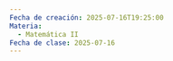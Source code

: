 ```yaml
---
Fecha de creación: 2025-07-16T19:25:00
Materia:
  - Matemática II
Fecha de clase: 2025-07-16
---
```


